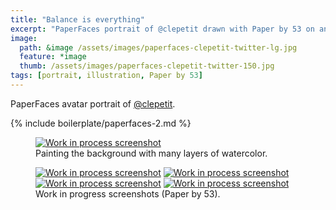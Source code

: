 ```yaml
---
title: "Balance is everything"
excerpt: "PaperFaces portrait of @clepetit drawn with Paper by 53 on an iPad."
image: 
  path: &image /assets/images/paperfaces-clepetit-twitter-lg.jpg 
  feature: *image
  thumb: /assets/images/paperfaces-clepetit-twitter-150.jpg
tags: [portrait, illustration, Paper by 53]
---
```


PaperFaces avatar portrait of <a href="http://twitter.com/clepetit">@clepetit</a>.

{% include boilerplate/paperfaces-2.md %}

<figure>
	<a href="{{ site.url }}/assets/images/paperfaces-clepetit-process-1-lg.jpg"><img src="{{ site.url }}/assets/images/paperfaces-clepetit-process-1-750.jpg" alt="Work in process screenshot"></a>
	<figcaption>Painting the background with many layers of watercolor.</figcaption>
</figure>

<figure class="half">
	<a href="{{ site.url }}/assets/images/paperfaces-clepetit-process-2-lg.jpg"><img src="{{ site.url }}/assets/images/paperfaces-clepetit-process-2-600.jpg" alt="Work in process screenshot"></a>
	<a href="{{ site.url }}/assets/images/paperfaces-clepetit-process-3-lg.jpg"><img src="{{ site.url }}/assets/images/paperfaces-clepetit-process-3-600.jpg" alt="Work in process screenshot"></a>
	<a href="{{ site.url }}/assets/images/paperfaces-clepetit-process-4-lg.jpg"><img src="{{ site.url }}/assets/images/paperfaces-clepetit-process-4-600.jpg" alt="Work in process screenshot"></a>
	<a href="{{ site.url }}/assets/images/paperfaces-clepetit-process-5-lg.jpg"><img src="{{ site.url }}/assets/images/paperfaces-clepetit-process-5-600.jpg" alt="Work in process screenshot"></a>
	<figcaption>Work in progress screenshots (Paper by 53).</figcaption>
</figure>